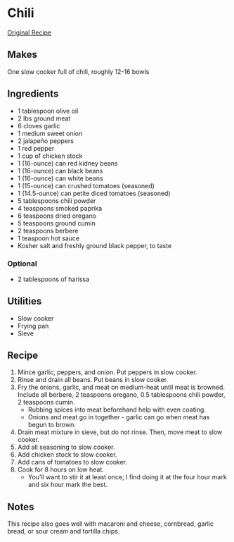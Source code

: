 # Chili

[Original Recipe](https://damndelicious.net/2019/04/03/easy-slow-cooker-chili/)

## Makes

One slow cooker full of chili, roughly 12-16 bowls

## Ingredients

- 1 tablespoon olive oil
- 2 lbs ground meat
- 6 cloves garlic
- 1 medium sweet onion
- 2 jalapeño peppers
- 1 red pepper
- 1 cup of chicken stock
- 1 (16-ounce) can red kidney beans
- 1 (16-ounce) can black beans
- 1 (16-ounce) can white beans
- 1 (15-ounce) can crushed tomatoes (seasoned)
- 1 (14.5-ounce) can petite diced tomatoes (seasoned)
- 5 tablespoons chili powder
- 4 teaspoons smoked paprika
- 6 teaspoons dried oregano
- 5 teaspoons ground cumin
- 2 teaspoons berbere
- 1 teaspoon hot sauce
- Kosher salt and freshly ground black pepper, to taste

### Optional

- 2 tablespoons of harissa

## Utilities

- Slow cooker
- Frying pan
- Sieve

## Recipe

1. Mince garlic, peppers, and onion. Put peppers in slow cooker.
2. Rinse and drain all beans. Put beans in slow cooker.
3. Fry the onions, garlic, and meat on medium-heat until meat is browned. Include all berbere,
   2 teaspoons oregano, 0.5 tablespoons chili powder, 2 teaspoons cumin.
   - Rubbing spices into meat beforehand help with even coating.
   - Onions and meat go in together - garlic can go when meat has begun to
     brown.
4. Drain meat mixture in sieve, but do not rinse. Then, move meat to slow
   cooker.
5. Add all seasoning to slow cooker.
6. Add chicken stock to slow cooker.
7. Add cans of tomatoes to slow cooker.
8. Cook for 8 hours on low heat.
   - You'll want to stir it at least once; I find doing it at the four hour
     mark and six hour mark the best.

## Notes

This recipe also goes well with macaroni and cheese, cornbread, garlic bread,
or sour cream and tortilla chips.
